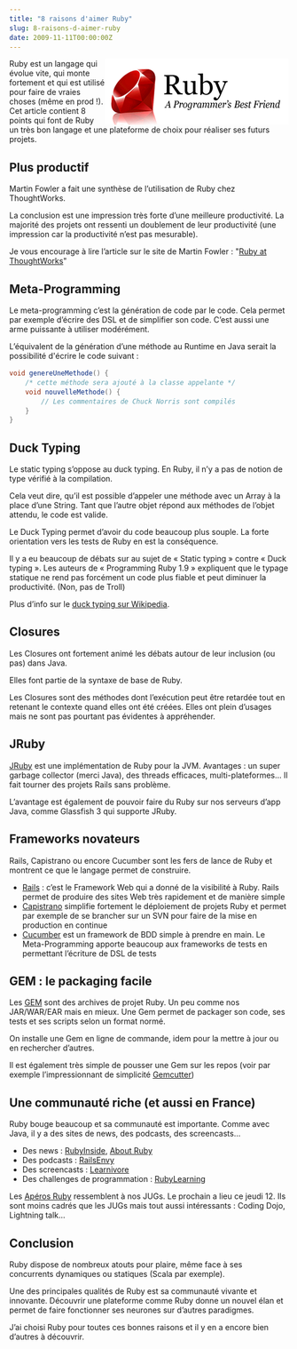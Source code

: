 ```yaml
---
title: "8 raisons d'aimer Ruby"
slug: 8-raisons-d-aimer-ruby
date: 2009-11-11T00:00:00Z
---
```


<img src="/assets/images/posts/ruby_logo.png" style="float:right"/>
Ruby est un langage qui évolue vite, qui monte fortement et qui est utilisé pour faire de vraies choses (même en prod !). Cet article contient 8 points qui font de Ruby un très bon langage et une plateforme de choix pour réaliser ses futurs projets.

## Plus productif

Martin Fowler a fait une synthèse de l’utilisation de Ruby chez ThoughtWorks.

La conclusion est une impression très forte d’une meilleure productivité. La majorité des projets ont ressenti un doublement de leur productivité (une impression car la productivité n’est pas mesurable).

Je vous encourage à lire l’article sur le site de Martin Fowler : "[Ruby at ThoughtWorks](http://martinfowler.com/articles/rubyAtThoughtWorks.html)"

## Meta-Programming

Le meta-programming c’est la génération de code par le code. Cela permet par exemple d’écrire des DSL et de simplifier son code. C’est aussi une arme puissante à utiliser modérément.

L’équivalent de la génération d’une méthode au Runtime en Java serait la possibilité d'écrire le code suivant :

```java
void genereUneMethode() {
    /* cette méthode sera ajouté à la classe appelante */
    void nouvelleMethode() {
        // Les commentaires de Chuck Norris sont compilés
    }
}
```

## Duck Typing

Le static typing s’oppose au duck typing. En Ruby, il n’y a pas de notion de type vérifié à la compilation.

Cela veut dire, qu’il est possible d’appeler une méthode avec un Array à la place d’une String. Tant que l’autre objet répond aux méthodes de l’objet attendu, le code est valide.

Le Duck Typing permet d’avoir du code beaucoup plus souple. La forte orientation vers les tests de Ruby en est la conséquence.

Il y a eu beaucoup de débats sur au sujet de « Static typing » contre « Duck typing ». Les auteurs de « Programming Ruby 1.9 » expliquent que le typage statique ne rend pas forcément un code plus fiable et peut diminuer la productivité. (Non, pas de Troll)

Plus d’info sur le [duck typing sur Wikipedia](http://en.wikipedia.org/wiki/Duck_typing).

## Closures

Les Closures ont fortement animé les débats autour de leur inclusion (ou pas) dans Java.

Elles font partie de la syntaxe de base de Ruby.

Les Closures sont des méthodes dont l’exécution peut être retardée tout en retenant le contexte quand elles ont été créées. Elles ont plein d’usages mais ne sont pas pourtant pas évidentes à appréhender.

## JRuby

[JRuby](http://jruby.org) est une implémentation de Ruby pour la JVM. Avantages : un super garbage collector (merci Java), des threads efficaces, multi-plateformes… Il fait tourner des projets Rails sans problème.

L’avantage est également de pouvoir faire du Ruby sur nos serveurs d’app Java, comme Glassfish 3 qui supporte JRuby.

## Frameworks novateurs

Rails, Capistrano ou encore Cucumber sont les fers de lance de Ruby et montrent ce que le langage permet de construire.

- [Rails](http://rubyonrails.org/) : c’est le Framework Web qui a donné de la visibilité à Ruby. Rails permet de produire des sites Web très rapidement et de manière simple
- [Capistrano](http://www.capify.org/) simplifie fortement le déploiement de projets Ruby et permet par exemple de se brancher sur un SVN pour faire de la mise en production en continue
- [Cucumber](http://cukes.info/) est un framework de BDD simple à prendre en main. Le Meta-Programming apporte beaucoup aux frameworks de tests en permettant l’écriture de DSL de tests

## GEM : le packaging facile

Les [GEM](http://www.rubyfrance.org/documentations/rubygem---introduction/) sont des archives de projet Ruby. Un peu comme nos JAR/WAR/EAR mais en mieux. Une Gem permet de packager son code, ses tests et ses scripts selon un format normé.

On installe une Gem en ligne de commande, idem pour la mettre à jour ou en rechercher d’autres.

Il est également très simple de pousser une Gem sur les repos (voir par exemple l’impressionnant de simplicité [Gemcutter](http://gemcutter.org/))

## Une communauté riche (et aussi en France)

Ruby bouge beaucoup et sa communauté est importante. Comme avec Java, il y a des sites de news, des podcasts, des screencasts...

- Des news : [RubyInside](http://www.rubyinside.com/), [About Ruby](http://ruby.about.com/)
- Des podcasts : [RailsEnvy](http://railsenvy.com/)
- Des screencasts : [Learnivore](http://www.learnivore.com)
- Des challenges de programmation : [RubyLearning ](http://rubylearning.com/blog/)

Les [Apéros Ruby](http://www.rubyfrance.org/) ressemblent à nos JUGs. Le prochain a lieu ce jeudi 12. Ils sont moins cadrés que les JUGs mais tout aussi intéressants : Coding Dojo, Lightning talk…

## Conclusion

Ruby dispose de nombreux atouts pour plaire, même face à ses concurrents dynamiques ou statiques (Scala par exemple).

Une des principales qualités de Ruby est sa communauté vivante et innovante. Découvrir une plateforme comme Ruby donne un nouvel élan et permet de faire fonctionner ses neurones sur d’autres paradigmes.

J’ai choisi Ruby pour toutes ces bonnes raisons et il y en a encore bien d’autres à découvrir.
